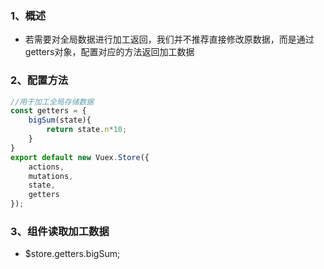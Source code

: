 ### 1、概述
+ 若需要对全局数据进行加工返回，我们并不推荐直接修改原数据，而是通过getters对象，配置对应的方法返回加工数据
### 2、配置方法
```js
//用于加工全局存储数据
const getters = {
    bigSum(state){
        return state.n*10;
    }
}
export default new Vuex.Store({
    actions,
    mutations,
    state,
    getters
});
```
### 3、组件读取加工数据
+ $store.getters.bigSum;